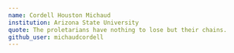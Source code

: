 ```yaml
---
name: Cordell Houston Michaud
institution: Arizona State University
quote: The proletarians have nothing to lose but their chains.
github_user: michaudcordell
---
```

